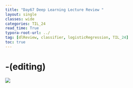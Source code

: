 ```yaml
---
title: "Day67 Deep Learning Lecture Review "
layout: single
classes: wide
categories: TIL_24
read_time: True
typora-root-url: ../
tag: [dlReview, classifier, logisticRegression, TIL_24]
toc: true 
---
```


# -(editing)

<img src="/blog/images/2024-09-04-TIL24_Day67/E078B106-915B-47B6-B14F-816FCBFA5E13.jpeg">

<br><br>

